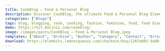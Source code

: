 ```yaml
---
title: CookBlog – Food & Personal Blog
description: Discover CookBlog, the ultimate Food & Personal Blog Elementor Template Kit. Transform your blog with stunning designs and easy Elementor customization. Elevate your food journey and personal stories effortlessly. Your creative platform awaits – try it now!
categories: ["Blogs"]
tags: blog, blogging, cook, cooking, fashion, feminine, food, food blog, journal, lifestyle, magazine, personal, personal blog, recipe, travel
demo: https://kit.baliniz.com/cookblog/
image: /images/posts/CookBlog – Food & Personal Blog.jpeg
templates: ["About", "Archive", "Author", "Category", "Contact", "Error 404", "Footer 2", "Footer", "Global", "Header", "Home 1", "Home 2", "Newsletter Popup", "Single Post 2", "Single Post"]
download: https://elemkits.lemonsqueezy.com/checkout/buy/126fa002-9a80-4e94-b001-c9e219925d8e
---
```

